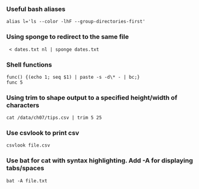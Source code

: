 ### Useful bash aliases

```
alias l='ls --color -lhF --group-directories-first'
```

### Using sponge to redirect to the same file
```
 < dates.txt nl | sponge dates.txt
 ```
 
 ### Shell functions
 
 ```
 func() {(echo 1; seq $1) | paste -s -d\* - | bc;}
 func 5
 ```
 
  ### Using trim to shape output to a specified height/width of characters
 
 ```
 cat /data/ch07/tips.csv | trim 5 25
 ```
  ### Use csvlook to print csv
 ```
 csvlook file.csv
 ```
 
 ### Use bat for cat with syntax highlighting. Add -A for displaying tabs/spaces
 ```
 bat -A file.txt
 ```
 
 
 
 
